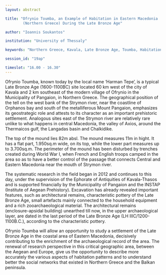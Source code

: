 ```yaml
---
layout: abstract

title: "Ofrynio Toumba, an Example of Habitation in Eastern Macedonia
        (Northern Greece) During the Late Bronze Age"

author: "Ioannis Soukantos"

institution: "University of Thessaly"

keywords: "Northern Greece, Kavala, Late Bronze Age, Toumba, Habitation"

session_id: "19ap"

timeslot: "16.00 - 16.30"
---
```


Ofrynio Toumba, known today by the local name ‘Harman Tepe’, is a
typical Late Bronze Age (1600-1100BC) site located 60 km west of the
city of Kavala and 2 km southeast of the modern village of Ofrynio in
the Municipality of Pangaion, in Northern Greece. The geographical
position of the tell on the west bank of the Strymon river, near the
coastline of Orphanos bay and south of the metalliferous Mount
Pangaion, emphasizes its geostrategic role and attests to its
character as an important prehistoric settlement. Analogous sites east
of the Strymon river are relatively rare unlike to what happens in
central Macedonia, the valley of Axios, around the Thermaicos gulf,
the Langadas basin and Chalkidike.

The top of the mound lies 82m absl. The mound measures 11m in
hight. It has a flat part, 1.950sq.m wide, on its top, while the lower
part measures up to 3.700sq.m.  The perimeter of the mound has been
disturbed by trenches created during World War I, when French and
English troops camped in the area so as to have a better control of
the passage that connects Central and Eastern Macedonia near the mouth
of Strymon river.

The systematic research in the field began in 2012 and continues to
this day, under the supervision of the Ephorate of Antiquities of
Kavala-Thasos and is supported financially by the Municipality of
Pangaion and the INSTAP (Institute of Aegean Prehistory). Excavation
has already revealed important features, such as architectural
remains, characteristic pottery of the Late Bronze Age, small
artefacts mainly connected to the household equipment and a rich
zooarchaeological material.  The architectural remains
(enclosure-apsidal building) unearthed till now, in the upper
archaeological layer, are dated in the last period of the Late Bronze
Age (LH IIIC/1200-1100B.C.), according to the characteristic pottery.

Ofrynio Toumba will allow an opportunity to study a settlement of the
Late Bronze Age in the coastal area of Eastern Macedonia, decisively
contributing to the enrichment of the archaeological record of the
area. The renewal of research perspective in this critical geographic
area, between the Aegean and Europe, give us the opportunity to
describe more accurately the various aspects of habitation patterns
and to understand better the social networks that existed in Northern
Greece and the Balkan peninsula.

